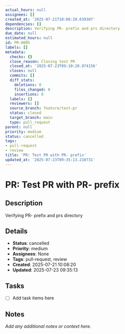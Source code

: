 ```yaml
---
actual_hours: null
assignees: []
created_at: '2025-07-21T10:08:20.639307'
dependencies: []
description: Verifying PR- prefix and prs directory
due_date: null
estimated_hours: null
id: PR-0005
labels: []
metadata:
  checks: {}
  close_reason: Closing test PR
  closed_at: '2025-07-23T09:10:20.974156'
  closes: null
  commits: []
  diff_stats:
    deletions: 0
    files_changed: 0
    insertions: 0
  labels: []
  reviewers: []
  source_branch: feature/test-pr
  status: closed
  target_branch: main
  type: pull_request
parent: null
priority: medium
status: cancelled
tags:
- pull-request
- review
title: 'PR: Test PR with PR- prefix'
updated_at: '2025-07-23T09:35:13.210731'
---
```


# PR: Test PR with PR- prefix

## Description
Verifying PR- prefix and prs directory

## Details
- **Status**: cancelled
- **Priority**: medium
- **Assignees**: None
- **Tags**: pull-request, review
- **Created**: 2025-07-21 10:08:20
- **Updated**: 2025-07-23 09:35:13

## Tasks
- [ ] Add task items here

## Notes
_Add any additional notes or context here._
